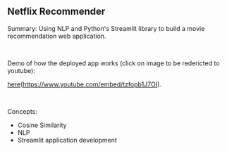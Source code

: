## Netflix Recommender ##
Summary: Using NLP and Python's Streamlit library to build a movie recommendation web application.

<br> 

Demo of how the deployed app works (click on image to be redericted to youtube):

[here](Demo.png)(https://www.youtube.com/embed/tzfopb1J7OI).





<br>

Concepts: 
* Cosine Similarity <br> 
* NLP
* Streamlit application development <br>
